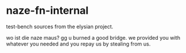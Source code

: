 # naze-fn-internal

test-bench sources from the elysian project. 

wo ist die naze maus? gg u burned a good bridge. we provided you with whatever you needed and you repay us by stealing from us.
